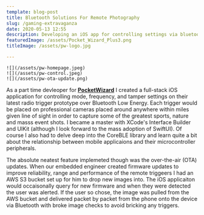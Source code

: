 ```yaml
---
template: blog-post
title: Bluetooth Solutions For Remote Photography
slug: /gaming-extravaganza
date: 2020-05-13 12:55
description: Developing an iOS app for controlling settings via bluetooth on remote camera triggers for professional photography.
featuredImage: /assets/Pocket_Wizard_Plus3.png
titleImage: /assets/pw-logo.jpg

---
```


```grid|3|NR1 Screenhots!
![](/assets/pw-homepage.jpeg)
![](/assets/pw-control.jpeg)
![](/assets/pw-ota-update.png)
```

As a part time devleoper for **[<ins>PocketWizard</ins>](https://pocketwizard.com)** I created a full-stack iOS
application for controlling mode, frequency, and tamper settings on their latest radio trigger prototype over 
Bluetooth Low Energy. Each trigger would be placed on professional cameras placed around anywhere within 
miles given line of sight in order to capture some of the greatest sports, nature and masss event shots.
I became a master with XCode's Interface Builder and UIKit (although I look forward to the mass adoption of SwiftUI).
Of course I also had to delve deep into the CoreBLE library and learn quite a bit about the relationship between
mobile applicaions and their microcontroller peripherals. 

The absolute neatest feature implemeted though was the over-the-air (OTA) updates. When our embedded engineer created
firmware updates to improve reliability, range and performance of the remote triggeers I had an AWS S3 bucket set up for
him to drop new images into. The iOS applicaiton would occaisonally query for new firmware and when they were detected the user was 
alerted. If the user so chose, the image was pulled from the AWS bucket and delivered packet by packet from the phone onto the 
device via Bluetooth with broke image checks to avoid bricking any triggers.
